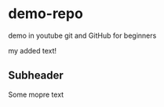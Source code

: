 # demo-repo
demo in youtube git and GitHub for beginners

my added text!

## Subheader

Some mopre text
